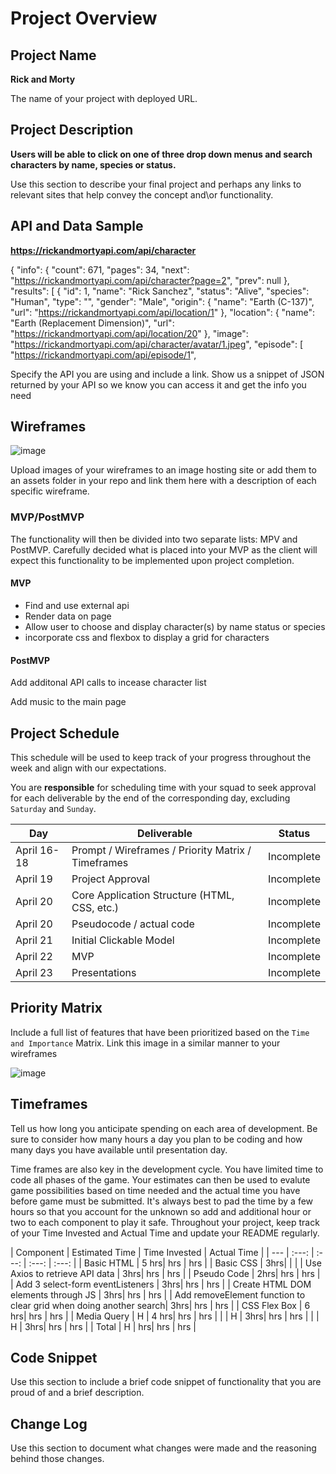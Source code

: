 # Project Overview

## Project Name

**Rick and Morty**

The name of your project with deployed URL.

## Project Description

**Users will be able to click on one of three drop down menus and search characters by name, species or status.**

Use this section to describe your final project and perhaps any links to relevant sites that help convey the concept and\or functionality.

## API and Data Sample

**https://rickandmortyapi.com/api/character**

{
    "info": {
        "count": 671,
        "pages": 34,
        "next": "https://rickandmortyapi.com/api/character?page=2",
        "prev": null
    },
    "results": [
        {
            "id": 1,
            "name": "Rick Sanchez",
            "status": "Alive",
            "species": "Human",
            "type": "",
            "gender": "Male",
            "origin": {
                "name": "Earth (C-137)",
                "url": "https://rickandmortyapi.com/api/location/1"
            },
            "location": {
                "name": "Earth (Replacement Dimension)",
                "url": "https://rickandmortyapi.com/api/location/20"
            },
            "image": "https://rickandmortyapi.com/api/character/avatar/1.jpeg",
            "episode": [
                "https://rickandmortyapi.com/api/episode/1",

Specify the API you are using and include a link. Show us a snippet of JSON returned by your API so we know you can access it and get the info you need

## Wireframes


![image](https://user-images.githubusercontent.com/82776561/115169038-edc56600-a08a-11eb-96e4-b7816e242b4c.png)


Upload images of your wireframes to an image hosting site or add them to an assets folder in your repo and link them here with a description of each specific wireframe.

### MVP/PostMVP

The functionality will then be divided into two separate lists: MPV and PostMVP.  Carefully decided what is placed into your MVP as the client will expect this functionality to be implemented upon project completion.  

#### MVP 

- Find and use external api 
- Render data on page 
- Allow user to choose and display character(s) by name status or species
- incorporate css and flexbox to display a grid for characters

#### PostMVP  

Add additonal API calls to incease character list

Add music to the main page

## Project Schedule

This schedule will be used to keep track of your progress throughout the week and align with our expectations.  

You are **responsible** for scheduling time with your squad to seek approval for each deliverable by the end of the corresponding day, excluding `Saturday` and `Sunday`.

|  Day | Deliverable | Status
|---|---| ---|
|April 16-18| Prompt / Wireframes / Priority Matrix / Timeframes | Incomplete
|April 19| Project Approval | Incomplete
|April 20| Core Application Structure (HTML, CSS, etc.) | Incomplete
|April 20| Pseudocode / actual code | Incomplete
|April 21| Initial Clickable Model  | Incomplete
|April 22| MVP | Incomplete
|April 23| Presentations | Incomplete

## Priority Matrix

Include a full list of features that have been prioritized based on the `Time and Importance` Matrix.  Link this image in a similar manner to your wireframes

![image](https://user-images.githubusercontent.com/82776561/115167328-35e18a00-a085-11eb-83a7-d187938988be.png)

## Timeframes

Tell us how long you anticipate spending on each area of development. Be sure to consider how many hours a day you plan to be coding and how many days you have available until presentation day.

Time frames are also key in the development cycle.  You have limited time to code all phases of the game.  Your estimates can then be used to evalute game possibilities based on time needed and the actual time you have before game must be submitted. It's always best to pad the time by a few hours so that you account for the unknown so add and additional hour or two to each component to play it safe. Throughout your project, keep track of your Time Invested and Actual Time and update your README regularly.

| Component | Estimated Time | Time Invested | Actual Time |
| --- | :---: |  :---: | :---: | :---: |
| Basic HTML  | 5 hrs| hrs | hrs |
| Basic CSS   | 3hrs|  |  |
| Use Axios to retrieve API data | 3hrs| hrs | hrs |
| Pseudo Code  | 2hrs| hrs | hrs |
| Add 3 select-form eventListeners | 3hrs| hrs | hrs |
| Create HTML DOM elements through JS | 3hrs| hrs | hrs |
|  Add removeElement function to clear grid
when doing another search| 3hrs| hrs | hrs |
| CSS Flex Box | 6 hrs| hrs | hrs |
|  Media Query | H | 4 hrs| hrs | hrs |
|  | H | 3hrs| hrs | hrs |
|  | H | 3hrs| hrs | hrs |
| Total | H | hrs| hrs | hrs |

## Code Snippet

Use this section to include a brief code snippet of functionality that you are proud of and a brief description.  



## Change Log
 Use this section to document what changes were made and the reasoning behind those changes.  
